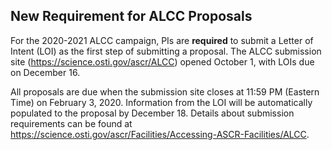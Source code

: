 ## New Requirement for ALCC Proposals

For the 2020-2021 ALCC campaign, PIs are **required** to submit a Letter of 
Intent (LOI) as the first step of submitting a proposal. The ALCC submission 
site (<https://science.osti.gov/ascr/ALCC>) opened October 1,
with LOIs due on December 16. 

All proposals are due when the submission site closes at 11:59 PM (Eastern Time)
on February 3, 2020. Information from the LOI will be automatically populated to
the proposal by December 18. Details about submission requirements can be found 
at <https://science.osti.gov/ascr/Facilities/Accessing-ASCR-Facilities/ALCC>.
